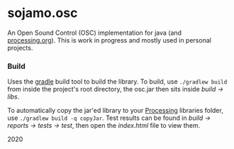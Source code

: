 # sojamo.osc

An Open Sound Control (OSC) implementation for java (and [processing.org](http://processing.org)). This is work in progress and mostly used in personal projects.

### Build

Uses the [gradle](https://gradle.org) build tool to build the library. To build, use `./gradlew build` from inside the project's root directory, the osc.jar then sits inside _build → libs_.

To automatically copy the jar'ed library to your [Processing](https://processing.org) libraries folder, use `./gradlew build -q copyJar`. Test results can be found in _build → reports → tests → test_, then open the _index.html_ file to view them.

2020
